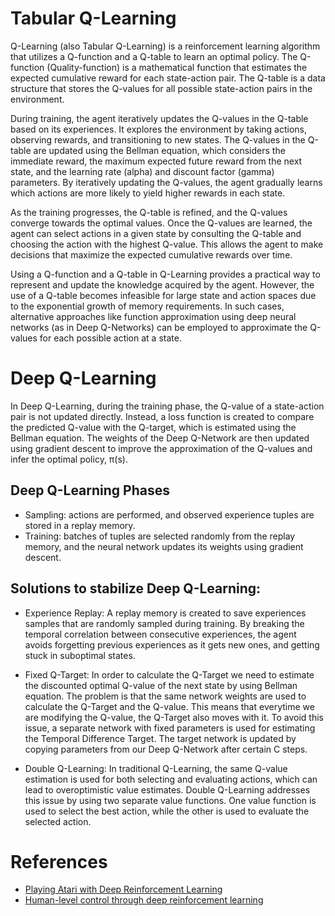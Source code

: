 # Tabular Q-Learning

Q-Learning (also Tabular Q-Learning) is a reinforcement learning algorithm that utilizes a Q-function and a Q-table to learn an optimal policy. The Q-function (Quality-function) is a mathematical function that estimates the expected cumulative reward for each state-action pair. The Q-table is a data structure that stores the Q-values for all possible state-action pairs in the environment.

During training, the agent iteratively updates the Q-values in the Q-table based on its experiences. It explores the environment by taking actions, observing rewards, and transitioning to new states. The Q-values in the Q-table are updated using the Bellman equation, which considers the immediate reward, the maximum expected future reward from the next state, and the learning rate (alpha) and discount factor (gamma) parameters. By iteratively updating the Q-values, the agent gradually learns which actions are more likely to yield higher rewards in each state.

As the training progresses, the Q-table is refined, and the Q-values converge towards the optimal values. Once the Q-values are learned, the agent can select actions in a given state by consulting the Q-table and choosing the action with the highest Q-value. This allows the agent to make decisions that maximize the expected cumulative rewards over time.

Using a Q-function and a Q-table in Q-Learning provides a practical way to represent and update the knowledge acquired by the agent. However, the use of a Q-table becomes infeasible for large state and action spaces due to the exponential growth of memory requirements. In such cases, alternative approaches like function approximation using deep neural networks (as in Deep Q-Networks) can be employed to approximate the Q-values for each possible action at a state.

# Deep Q-Learning

In Deep Q-Learning, during the training phase, the Q-value of a state-action pair is not updated directly. Instead, a loss function is created to compare the predicted Q-value with the Q-target, which is estimated using the Bellman equation. The weights of the Deep Q-Network are then updated using gradient descent to improve the approximation of the Q-values and infer the optimal policy, π(s).

## Deep Q-Learning Phases

- Sampling: actions are performed, and observed experience tuples are stored in a replay memory.
- Training: batches of tuples are selected randomly from the replay memory, and the neural network updates its weights using gradient descent.

## Solutions to stabilize Deep Q-Learning:

- Experience Replay: A replay memory is created to save experiences samples that are randomly sampled during training. By breaking the temporal correlation between consecutive experiences, the agent avoids forgetting previous experiences as it gets new ones, and getting stuck in suboptimal states.

- Fixed Q-Target: In order to calculate the Q-Target we need to estimate the discounted optimal Q-value of the next state by using Bellman equation. The problem is that the same network weights are used to calculate the Q-Target and the Q-value. This means that everytime we are modifying the Q-value, the Q-Target also moves with it. To avoid this issue, a separate network with fixed parameters is used for estimating the Temporal Difference Target. The target network is updated by copying parameters from our Deep Q-Network after certain C steps.

- Double Q-Learning: In traditional Q-Learning, the same Q-value estimation is used for both selecting and evaluating actions, which can lead to overoptimistic value estimates. Double Q-Learning addresses this issue by using two separate value functions. One value function is used to select the best action, while the other is used to evaluate the selected action. 

# References
- [Playing Atari with Deep Reinforcement Learning](https://arxiv.org/abs/1312.5602)
- [Human-level control through deep reinforcement learning](https://storage.googleapis.com/deepmind-media/dqn/DQNNaturePaper.pdf)